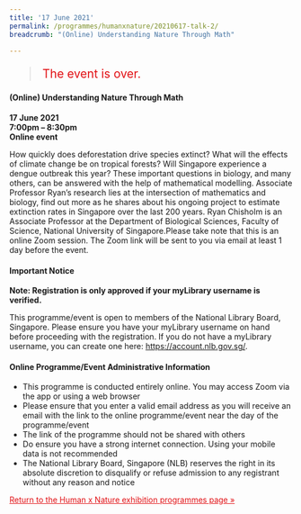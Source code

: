 ```yaml
---
title: '17 June 2021'
permalink: /programmes/humanxnature/20210617-talk-2/
breadcrumb: "(Online) Understanding Nature Through Math"

---
```



<blockquote style="color: #E21216; font-size: 150%;">The event is over.</blockquote>

#### (Online) Understanding Nature Through Math

__17 June 2021__<br>
__7:00pm – 8:30pm__<br>
__Online event__

How quickly does deforestation drive species extinct? What will the effects of climate change be on tropical forests? Will Singapore experience a dengue outbreak this year? These important questions in biology, and many others, can be answered with the help of mathematical modelling. Associate Professor Ryan’s research lies at the intersection of mathematics and biology, find out more as he shares about his ongoing project to estimate extinction rates in Singapore over the last 200 years.  Ryan Chisholm is an Associate Professor at the Department of Biological Sciences, Faculty of Science, National University of Singapore.Please take note that this is an online Zoom session. The Zoom link will be sent to you via email at least 1 day before the event.

#### Important Notice

__Note: Registration is only approved if your myLibrary username is verified.__

This programme/event is open to members of the National Library Board, Singapore. Please ensure you have your myLibrary username on hand before proceeding with the registration. If you do not have a myLibrary username, you can create one here: https://account.nlb.gov.sg/.

#### Online Programme/Event Administrative Information

- This programme is conducted entirely online. You may access Zoom via the app or using a web browser
- Please ensure that you enter a valid email address as you will receive an email with the link to the online programme/event near the day of the programme/event
- The link of the programme should not be shared with others
- Do ensure you have a strong internet connection. Using your mobile data is not recommended
- The National Library Board, Singapore (NLB) reserves the right in its absolute discretion to disqualify or refuse admission to any registrant without any reason and notice

<a href="/exhibitions/past-exhibitions/humanxnature/programmes/" style="color:#E21216;">Return to the Human x Nature exhibition programmes page &#187;</a>
